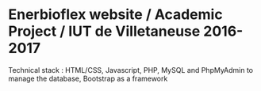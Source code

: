 # Enerbioflex website / Academic Project / IUT de Villetaneuse  2016-2017
Technical stack : HTML/CSS, Javascript, PHP, MySQL and PhpMyAdmin to manage the database, Bootstrap as a framework
